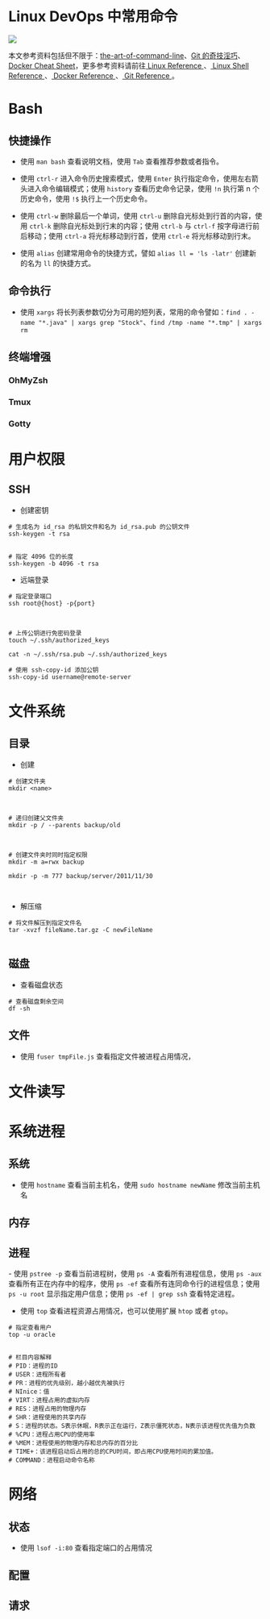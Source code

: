 # Linux DevOps 中常用命令
![](http://7xkt0f.com1.z0.glb.clouddn.com/65DCC0D6-CDE4-4199-9669-2CA32259FB15.png)


本文参考资料包括但不限于：[the-art-of-command-line](https://parg.co/bXZ)、[Git 的奇技淫巧](https://parg.co/bXu)、[Docker Cheat Sheet](https://github.com/wsargent/docker-cheat-sheet)，更多参考资料请前往[ Linux Reference ]()、[ Linux Shell Reference ]()、[ Docker Reference ]()、[ Git Reference ]()。


# Bash


## 快捷操作


- 使用 `man bash` 查看说明文档，使用 `Tab` 查看推荐参数或者指令。
- 使用 `ctrl-r` 进入命令历史搜索模式，使用 `Enter` 执行指定命令，使用左右箭头进入命令编辑模式；使用 `history` 查看历史命令记录，使用 `!n` 执行第 n 个历史命令，使用 `!$` 执行上一个历史命令。

- 使用 `ctrl-w` 删除最后一个单词，使用 `ctrl-u` 删除自光标处到行首的内容，使用 `ctrl-k` 删除自光标处到行末的内容；使用 `ctrl-b` 与 `ctrl-f` 按字母进行前后移动；使用 `ctrl-a` 将光标移动到行首，使用 `ctrl-e` 将光标移动到行末。
- 使用 `alias` 创建常用命令的快捷方式，譬如 `alias ll = 'ls -latr'` 创建新的名为 `ll` 的快捷方式。


## 命令执行


- 使用 `xargs` 将长列表参数切分为可用的短列表，常用的命令譬如：`find . -name "*.java" | xargs grep "Stock"`、`find /tmp -name "*.tmp" | xargs rm`


## 终端增强


### OhMyZsh



### Tmux


### Gotty
 

# 用户权限



## SSH


- 创建密钥
```
# 生成名为 id_rsa 的私钥文件和名为 id_rsa.pub 的公钥文件
ssh-keygen -t rsa 


# 指定 4096 位的长度
ssh-keygen -b 4096 -t rsa
```


- 远端登录
```
# 指定登录端口
ssh root@{host} -p{port}



# 上传公钥进行免密码登录
touch ~/.ssh/authorized_keys

cat -n ~/.ssh/rsa.pub ~/.ssh/authorized_keys

# 使用 ssh-copy-id 添加公钥
ssh-copy-id username@remote-server
```
# 文件系统


## 目录


- 创建


```shell
# 创建文件夹
mkdir <name>



# 递归创建父文件夹
mkdir -p / --parents backup/old



# 创建文件夹时同时指定权限
mkdir -m a=rwx backup

mkdir -p -m 777 backup/server/2011/11/30



```


- 解压缩


```
# 将文件解压到指定文件名
tar -xvzf fileName.tar.gz -C newFileName


```


## 磁盘
- 查看磁盘状态
```
# 查看磁盘剩余空间
df -sh
```


## 文件


- 使用 `fuser tmpFile.js` 查看指定文件被进程占用情况，


# 文件读写






# 系统进程






## 系统
- 使用 `hostname` 查看当前主机名，使用 `sudo hostname newName` 修改当前主机名


## 内存


## 进程


- 使用 `pstree -p` 查看当前进程树，使用 `ps -A` 查看所有进程信息，使用 `ps -aux ` 查看所有正在内存中的程序，使用 `ps -ef` 查看所有连同命令行的进程信息；使用 `ps -u root` 显示指定用户信息；使用 `ps -ef | grep ssh` 查看特定进程。
- 使用 `top` 查看进程资源占用情况，也可以使用扩展 `htop` 或者 `gtop`。
```
# 指定查看用户
top -u oracle


# 栏目内容解释
# PID：进程的ID
# USER：进程所有者
# PR：进程的优先级别，越小越优先被执行
# NInice：值
# VIRT：进程占用的虚拟内存
# RES：进程占用的物理内存
# SHR：进程使用的共享内存
# S：进程的状态。S表示休眠，R表示正在运行，Z表示僵死状态，N表示该进程优先值为负数
# %CPU：进程占用CPU的使用率
# %MEM：进程使用的物理内存和总内存的百分比
# TIME+：该进程启动后占用的总的CPU时间，即占用CPU使用时间的累加值。
# COMMAND：进程启动命令名称
```


# 网络


## 状态


- 使用 `lsof -i:80` 查看指定端口的占用情况


## 配置


## 请求

